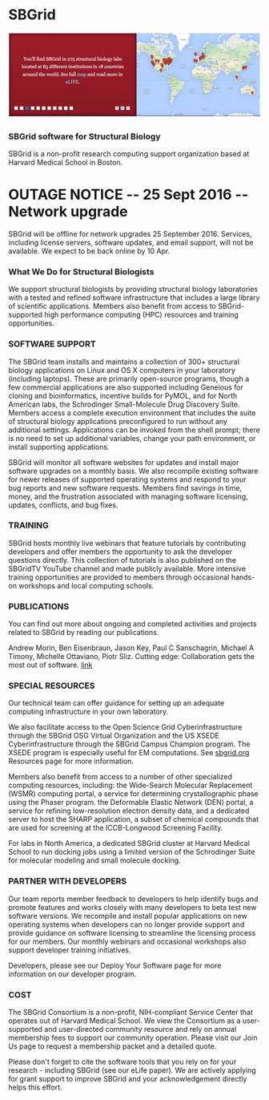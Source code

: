 # SBGrid
![SBGrid](SBGRID.png)

### SBGrid software for Structural Biology
SBGrid is a non-profit research computing support organization based at Harvard Medical School in Boston.

# OUTAGE NOTICE -- 25 Sept 2016 -- Network upgrade
SBGrid will be offline for network upgrades 25 September 2016. Services, including license servers, software updates, and email support, will not be available. We expect to be back online by 10 Apr. 

### What We Do for Structural Biologists
We support structural biologists by providing structural biology laboratories with a tested and refined software infrastructure that includes a large library of scientific applications. Members also benefit from access to SBGrid-supported high performance computing (HPC) resources and training opportunities.

### SOFTWARE SUPPORT
The SBGrid team installs and maintains a collection of 300+ structural biology applications on Linux and OS X computers in your laboratory (including laptops). These are primarily open-source programs, though a few commercial applications are also supported including Geneious for cloning and bioinformatics, incentive builds for PyMOL, and for North American labs, the Schrodinger Small-Molecule Drug Discovery Suite. Members access a complete execution environment that includes the suite of structural biology applications preconfigured to run without any additional settings. Applications can be invoked from the shell prompt; there is no need to set up additional variables, change your path environment, or install supporting applications.

SBGrid will monitor all software websites for updates and install major software upgrades on a monthly basis. We also recompile existing software for newer releases of supported operating systems and respond to your bug reports and new software requests.
Members find savings in time, money, and the frustration associated with managing software licensing, updates, conflicts, and bug fixes.

### TRAINING
SBGrid hosts monthly live webinars that feature tutorials by contributing developers and offer members the opportunity to ask the developer questions directly. This collection of tutorials is also published on the SBGridTV YouTube channel and made publicly available. More intensive training opportunities are provided to members through occasional hands-on workshops and local computing schools.

### PUBLICATIONS
You can find out more about ongoing and completed activities and projects related to SBGrid by reading our publications.

Andrew Morin, Ben Eisenbraun, Jason Key, Paul C Sanschagrin, Michael A Timony, Michelle Ottaviano, Piotr Sliz. Cutting edge: Collaboration gets the most out of software. [link](http://elifesciences.org/content/2/e01456v1)

### SPECIAL RESOURCES
Our technical team can offer guidance for setting up an adequate computing infrastructure in your own laboratory.

We also facilitate access to the Open Science Grid Cyberinfrastructure through the SBGrid OSG Virtual Organization and the US XSEDE Cyberinfrastructure through the SBGrid Campus Champion program. The XSEDE program is especially useful for EM computations. See [sbgrid.org](https://sbgrid.org) Resources page for more information.

Members also benefit from access to a number of other specialized computing resources, including:
the Wide-Search Molecular Replacement (WSMR) computing portal, a service for determining crystallographic phase using the Phaser program.
the Deformable Elastic Network (DEN) portal, a service for refining low-resolution electron density data, and a dedicated server to host the SHARP application, a subset of chemical compounds that are used for screening at the ICCB-Longwood Screening Facility.

For labs in North America, a dedicated SBGrid cluster at Harvard Medical School to run docking jobs using a limited version of the Schrodinger Suite for molecular modeling and small molecule docking.

### PARTNER WITH DEVELOPERS
Our team reports member feedback to developers to help identify bugs and promote features and works closely with many developers to beta test new software versions. We recompile and install popular applications on new operating systems when developers can no longer provide support and provide guidance on software licensing to streamline the licensing process for our members. Our monthly webinars and occasional workshops also support developer training initiatives.

Developers, please see our Deploy Your Software page for more information on our developer program.

### COST
The SBGrid Consortium is a non-profit, NIH-compliant Service Center that operates out of Harvard Medical School. We view the Consortium as a user-supported and user-directed community resource and rely on annual membership fees to support our community operation. Please visit our Join Us page to request a membership packet and a detailed quote.

Please don't forget to cite the software tools that you rely on for your research - including SBGrid (see our eLife paper). We are actively applying for grant support to improve SBGrid and your acknowledgement directly helps this effort.
